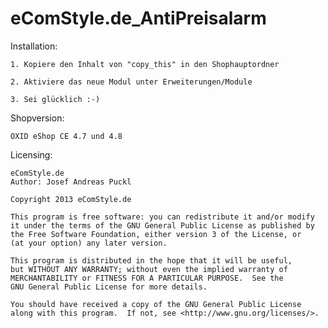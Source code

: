eComStyle.de_AntiPreisalarm
==========================


Installation: 

    1. Kopiere den Inhalt von "copy_this" in den Shophauptordner
	
	2. Aktiviere das neue Modul unter Erweiterungen/Module

	3. Sei glücklich :-)
	
Shopversion:

	OXID eShop CE 4.7 und 4.8
	
Licensing: 

	eComStyle.de
	Author: Josef Andreas Puckl

	Copyright 2013 eComStyle.de

    This program is free software: you can redistribute it and/or modify
    it under the terms of the GNU General Public License as published by
    the Free Software Foundation, either version 3 of the License, or
    (at your option) any later version.

    This program is distributed in the hope that it will be useful,
    but WITHOUT ANY WARRANTY; without even the implied warranty of
    MERCHANTABILITY or FITNESS FOR A PARTICULAR PURPOSE.  See the
    GNU General Public License for more details.

    You should have received a copy of the GNU General Public License
    along with this program.  If not, see <http://www.gnu.org/licenses/>.